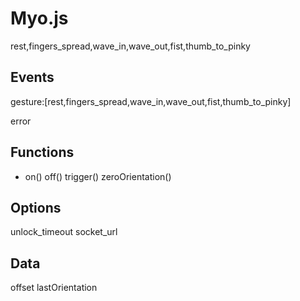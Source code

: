 # Myo.js

rest,fingers_spread,wave_in,wave_out,fist,thumb_to_pinky

## Events

gesture:[rest,fingers_spread,wave_in,wave_out,fist,thumb_to_pinky]

error


## Functions

* on()
off()
trigger()
zeroOrientation()


## Options
unlock_timeout
socket_url



## Data
offset
lastOrientation

